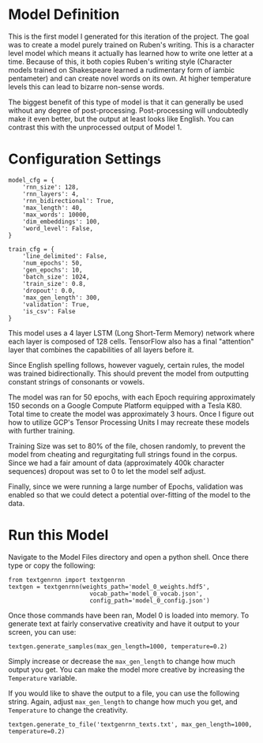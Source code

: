 # Model Definition
This is the first model I generated for this iteration of the project. The goal
was to create a model purely trained on Ruben's writing. This is a character
level model which means it actually has learned how to write one letter at a
time. Because of this, it both copies Ruben's writing style (Character models
trained on Shakespeare learned a rudimentary form of iambic pentameter) and
can create novel words on its own. At higher temperature levels this can lead
to bizarre non-sense words.

The biggest benefit of this type of model is that it can generally be used
without any degree of post-processing. Post-processing will undoubtedly make
it even better, but the output at least looks like English. You can contrast
this with the unprocessed output of Model 1.

# Configuration Settings
```
model_cfg = {
    'rnn_size': 128,
    'rnn_layers': 4,
    'rnn_bidirectional': True,
    'max_length': 40,
    'max_words': 10000,
    'dim_embeddings': 100,
    'word_level': False,
}

train_cfg = {
    'line_delimited': False,
    'num_epochs': 50,
    'gen_epochs': 10,
    'batch_size': 1024,
    'train_size': 0.8,
    'dropout': 0.0,
    'max_gen_length': 300,
    'validation': True,
    'is_csv': False
}
```

This model uses a 4 layer LSTM (Long Short-Term Memory) network where each
layer is composed of 128 cells. TensorFlow also has a final "attention" layer
that combines the capabilities of all layers before it.

Since English spelling follows, however vaguely, certain rules, the model was
trained bidirectionally. This should prevent the model from outputting constant
strings of consonants or vowels.

The model was ran for 50 epochs, with each Epoch requiring approximately 150
seconds on a Google Compute Platform equipped with a Tesla K80. Total time to
create the model was approximately 3 hours. Once I figure out how to utilize
GCP's Tensor Processing Units I may recreate these models with further training.

Training Size was set to 80% of the file, chosen randomly, to prevent the model
from cheating and regurgitating full strings found in the corpus. Since we had
a fair amount of data (approximately 400k character sequences) dropout was set
to 0 to let the model self adjust.

Finally, since we were running a large number of Epochs, validation was enabled
so that we could detect a potential over-fitting of the model to the data.

# Run this Model
Navigate to the Model Files directory and open a python shell. Once there type
or copy the following:

```
from textgenrnn import textgenrnn
textgen = textgenrnn(weights_path='model_0_weights.hdf5',
                       vocab_path='model_0_vocab.json',
                       config_path='model_0_config.json')
```

Once those commands have been ran, Model 0 is loaded into memory. To generate
text at fairly conservative creativity and have it output to your screen, you
can use:

```
textgen.generate_samples(max_gen_length=1000, temperature=0.2)
```

Simply increase or decrease the `max_gen_length` to change how much output you
get. You can make the model more creative by increasing the `Temperature`
variable.

If you would like to shave the output to a file, you can use the following
string. Again, adjust `max_gen_length` to change how much you get, and
`Temperature` to change the creativity.

```
textgen.generate_to_file('textgenrnn_texts.txt', max_gen_length=1000, temperature=0.2)
```
